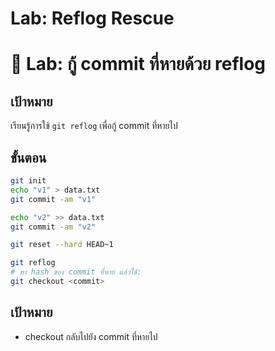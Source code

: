 # Lab: Reflog Rescue


# 🧠 Lab: กู้ commit ที่หายด้วย reflog

## เป้าหมาย
เรียนรู้การใช้ `git reflog` เพื่อกู้ commit ที่หายไป

## ขั้นตอน
```bash
git init
echo "v1" > data.txt
git commit -am "v1"

echo "v2" >> data.txt
git commit -am "v2"

git reset --hard HEAD~1

git reflog
# หา hash ของ commit ที่หาย แล้วใช้:
git checkout <commit>
```

## เป้าหมาย
- checkout กลับไปยัง commit ที่หายไป
